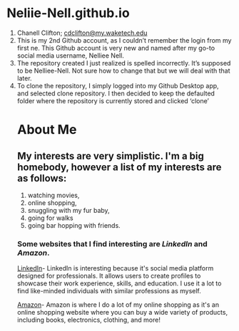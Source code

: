 # Neliie-Nell.github.io

1. Chanell Clifton; cdclifton@my.waketech.edu
2. This is my 2nd Github account, as I couldn’t remember the login from my first ne. This Github account is very new and named after my go-to social media username, Nelliee Nell.
3. The repository created I just realized is spelled incorrectly. It’s supposed to be Nelliee-Nell. Not sure how to change that but we will deal with that later.
4. To clone the repository, I simply logged into my Github Desktop app, and selected clone repository. I then decided to keep the defaulted folder where the repository is currently stored and clicked ‘clone’
   >
   # About Me
   >
   ## My interests are very simplistic. I'm a big homebody, however a list of my interests are as follows:
    1. watching movies,
    2. online shopping,
    3. snuggling with my fur baby,
    4. going for walks 
    5. going bar hopping with friends.
   >
   ### Some websites that I find interesting are _LinkedIn_ and _Amazon_.
   [LinkedIn](https://www.linkedin.com/feed/)- LinkedIn is interesting because it's social media platform designed for professionals. It allows users to create profiles to showcase their work experience, skills, and education. I use it a lot to find like-minded individuals with similar professions as myself.
   >
   [Amazon](https://www.amazon.com/)- Amazon is where I do a lot of my online shopping as it's an online shopping website where you can buy a wide variety of products, including books, electronics, clothing, and more!
